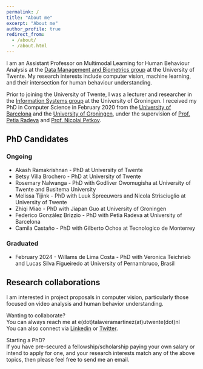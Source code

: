 ```yaml
---
permalink: /
title: "About me"
excerpt: "About me"
author_profile: true
redirect_from: 
  - /about/
  - /about.html
---
```


I am an Assistant Professor on Multimodal Learning for Human Behaviour Analysis at the <a href="https://www.utwente.nl/en/eemcs/dmb/" target="_blank">Data Management and Biometrics group</a> at the University of Twente. My research interests include computer vision, machine learning, and their intersection for human behaviour understanding.

Prior to joining the University of Twente, I was a lecturer and researcher in the <a href="http://www.cs.rug.nl/infosys/">Information Systems group</a> at the University of Groningen. I received my PhD in Computer Science in February 2020 from the <a href="http://www.ub.edu/cvub/" target="_blank">University of Barcelona</a> and the <a href="https://www.cs.rug.nl/is/Main/People" target="_blank">University of Groningen</a>, under the supervision of <a href="http://www.ub.edu/cvub/petiaradeva/?p=36">Prof. Petia Radeva</a> and <a href="https://www.cs.rug.nl/~petkov/">Prof. Nicolai Petkov</a>. 

## PhD Candidates

### Ongoing <br>
* Akash Ramakrishnan - PhD at University of Twente <br>
* Betsy Villa Brochero - PhD at University of Twente <br>
* Rosemary Nalwanga - PhD with Godliver Owomugisha at University of Twente and Busitema University <br> 
* Melissa Tijink - PhD with Luuk Spreeuwers and Nicola Strisciuglio at University of Twente <br>
* Zhiqi Miao - PhD with Jiapan Guo at University of Groningen <br>
* Federico González Brizzio - PhD with Petia Radeva at University of Barcelona <br>
* Camila Castaño - PhD with Gilberto Ochoa at Tecnologico de Monterrey <br>

### Graduated <br>
* February 2024 - Willams de Lima Costa - PhD with Veronica Teichrieb and Lucas Silva Figueiredo at University of Pernambruco, Brasil <br>

## Research collaborations

I am interested in project proposals in computer vision, particularly those focused on video analysis and human behavior understanding.

Wanting to collaborate? <br>
You can always reach me at e(dot)talaveramartinez(at)utwente(dot)nl <br>
You can also connect via <u><a href="https://www.linkedin.com/in/estefaniatalavera/" target="_blank">Linkedin</a></u> or <u><a href="https://twitter.com/eTalaveraM" target="_blank">Twitter</a></u>.

Starting a PhD? <br>
If you have pre-secured a fellowship/scholarship paying your own salary or intend to apply for one, and your research interests match any of the above topics, then please feel free to send me an email.
